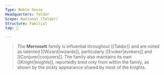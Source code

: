```yaml
---
Type: Noble house
Headquarters: Taldor
Scope: National (Taldor)
Structure: Familial
tag: 👥

---
```


> The **Merrosett** family is influential throughout [[Taldor]] and are noted as talented [[Wizard|wizards]], particularly [[Evoker|evokers]] and [[Conjurer|conjurers]]. The family also maintains its own [[Knight|knights]], reportedly bred only from within the family, as shown by the sickly appearance shared by most of the knights.







